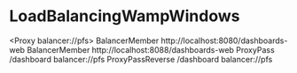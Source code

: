 # LoadBalancingWampWindows

<Proxy balancer://pfs>
            BalancerMember http://localhost:8080/dashboards-web
            BalancerMember http://localhost:8088/dashboards-web
 </Proxy>
    ProxyPass /dashboard balancer://pfs
    ProxyPassReverse /dashboard balancer://pfs
